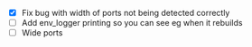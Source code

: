 - [x] Fix bug with width of ports not being detected correctly
- [ ] Add env_logger printing so you can see eg when it rebuilds
- [ ] Wide ports
